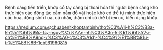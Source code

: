 Bệnh càng tiến triển, khớp cổ tay càng bị thoái hóa thì người bệnh càng khó thực hiện các động tác cầm nắm đồ vật hoặc khó có thể tự mình thực hiện các hoạt động sinh hoạt cá nhân, thậm chí có thể bị teo cơ, biến dạng khớp.




https://medium.com/@chuabenhkhoptambinh/tho%C3%A1i-h%C3%B3a-kh%E1%BB%9Bp-tay-nguy%C3%AAn-nh%C3%A2n-tri%E1%BB%87u-ch%E1%BB%A9ng-v%C3%A0-c%C3%A1ch-%C4%91i%E1%BB%81u-tr%E1%BB%8B-1eb961960815
